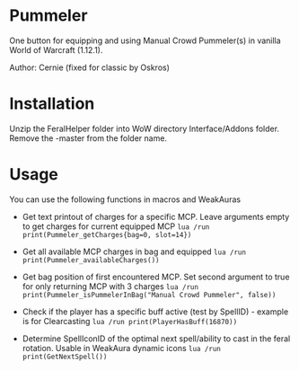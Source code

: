 # Pummeler
One button for equipping and using Manual Crowd Pummeler(s) in vanilla World of Warcraft (1.12.1).

Author: Cernie (fixed for classic by Oskros)


# Installation

Unzip the FeralHelper folder into WoW directory Interface/Addons folder. Remove the -master from the folder name.

# Usage
You can use the following functions in macros and WeakAuras<br/>

- Get text printout of charges for a specific MCP. Leave arguments empty to get charges for current equipped MCP
```lua /run print(Pummeler_getCharges{bag=0, slot=14}) ```

- Get all available MCP charges in bag and equipped
```lua /run print(Pummeler_availableCharges()) ```

- Get bag position of first encountered MCP. Set second argument to true for only returning MCP with 3 charges
```lua /run print(Pummeler_isPummelerInBag("Manual Crowd Pummeler", false)) ```

 - Check if the player has a specific buff active (test by SpellID) - example is for Clearcasting
```lua /run print(PlayerHasBuff(16870)) ```

 - Determine SpellIconID of the optimal next spell/ability to cast in the feral rotation. Usable in WeakAura dynamic icons
  ```lua /run print(GetNextSpell()) ```